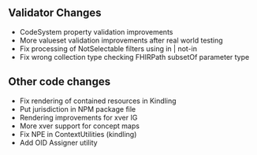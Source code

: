## Validator Changes

* CodeSystem property validation improvements
* More valueset validation improvements after real world testing
* Fix processing of NotSelectable filters using in | not-in
* Fix wrong collection type checking FHIRPath subsetOf parameter type

## Other code changes

* Fix rendering of contained resources in Kindling
* Put jurisdiction in NPM package file
* Rendering improvements for xver IG
* More xver support for concept maps
* Fix NPE in ContextUtilities (kindling)
* Add OID Assigner utility

